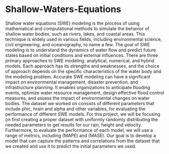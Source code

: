 # Shallow-Waters-Equations

Shallow water equations (SWE) modeling is the process of using mathematical and computational methods to simulate the behavior of shallow
water bodies, such as rivers, lakes, and coastal areas. This technique is
widely used in various fields, including environmental science, civil engineering, and oceanography, to name a few. The goal of SWE modeling
is to understand the dynamics of water flow and predict future states
based on initial conditions and external influences. There are three primary approaches to SWE modeling: analytical, numerical, and hybrid
models. Each approach has its strengths and weaknesses, and the choice
of approach depends on the specific characteristics of the water body and
the modeling problem. Accurate SWE modeling can have a significant
impact on environmental management, disaster prevention, and infrastructure planning. It enables organizations to anticipate flooding events,
optimize water resource management, design effective flood control measures, and assess the impact of environmental changes on water bodies.
The dataset we worked on consists of different parameters that include
phic, hrain and alpha and other variables, for evaluating the performance
of different SWE models. For this project, we will be focusing on first
creating a proper dataset with uniformly randomly distributing the needed
parameters to get results for our rain, height and velocity. Furthermore,
to evaluate the performance of each model, we will use a range of metrics,
including (MAPE) and (MASE). Our goal is to develop a model that can
capture the patterns and correlations from the dataset that we created
and use it to predict the initial parameters we used.
